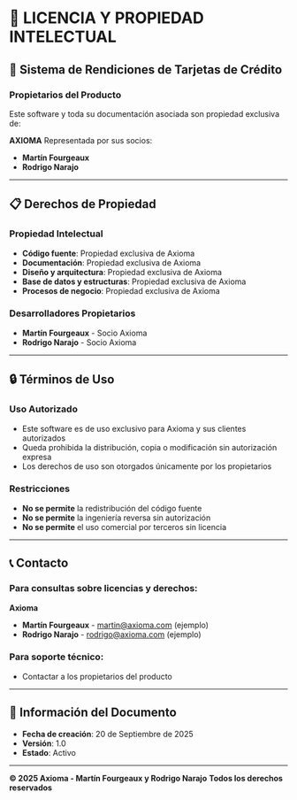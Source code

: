 # 📄 LICENCIA Y PROPIEDAD INTELECTUAL

## 🏢 Sistema de Rendiciones de Tarjetas de Crédito

### **Propietarios del Producto**

Este software y toda su documentación asociada son propiedad exclusiva de:

**AXIOMA**
Representada por sus socios:
- **Martín Fourgeaux**
- **Rodrigo Narajo**

---

## 📋 Derechos de Propiedad

### **Propiedad Intelectual**
- **Código fuente**: Propiedad exclusiva de Axioma
- **Documentación**: Propiedad exclusiva de Axioma
- **Diseño y arquitectura**: Propiedad exclusiva de Axioma
- **Base de datos y estructuras**: Propiedad exclusiva de Axioma
- **Procesos de negocio**: Propiedad exclusiva de Axioma

### **Desarrolladores Propietarios**
- **Martín Fourgeaux** - Socio Axioma
- **Rodrigo Narajo** - Socio Axioma

---

## 🔒 Términos de Uso

### **Uso Autorizado**
- Este software es de uso exclusivo para Axioma y sus clientes autorizados
- Queda prohibida la distribución, copia o modificación sin autorización expresa
- Los derechos de uso son otorgados únicamente por los propietarios

### **Restricciones**
- **No se permite** la redistribución del código fuente
- **No se permite** la ingeniería reversa sin autorización
- **No se permite** el uso comercial por terceros sin licencia

---

## 📞 Contacto

### **Para consultas sobre licencias y derechos:**

**Axioma**
- **Martín Fourgeaux** - martin@axioma.com (ejemplo)
- **Rodrigo Narajo** - rodrigo@axioma.com (ejemplo)

### **Para soporte técnico:**
- Contactar a los propietarios del producto

---

## 📅 Información del Documento

- **Fecha de creación**: 20 de Septiembre de 2025
- **Versión**: 1.0
- **Estado**: Activo

---

**© 2025 Axioma - Martín Fourgeaux y Rodrigo Narajo**
**Todos los derechos reservados**